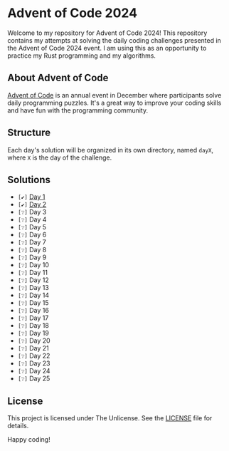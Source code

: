 # Advent of Code 2024

Welcome to my repository for Advent of Code 2024! This repository contains my attempts at solving the daily coding challenges presented in the Advent of Code 2024 event. I am using this as an opportunity to practice my Rust programming and my algorithms.

## About Advent of Code

[Advent of Code](https://adventofcode.com/) is an annual event in December where participants solve daily programming puzzles. It's a great way to improve your coding skills and have fun with the programming community.

## Structure

Each day's solution will be organized in its own directory, named `dayX`, where `X` is the day of the challenge.

## Solutions

- `[✔]` [Day 1](day1/src/main.rs)
- `[✔]` [Day 2](day2/src/main.rs)
- `[❔]` Day 3
- `[❔]` Day 4
- `[❔]` Day 5
- `[❔]` Day 6
- `[❔]` Day 7
- `[❔]` Day 8
- `[❔]` Day 9
- `[❔]` Day 10
- `[❔]` Day 11
- `[❔]` Day 12
- `[❔]` Day 13
- `[❔]` Day 14
- `[❔]` Day 15
- `[❔]` Day 16
- `[❔]` Day 17
- `[❔]` Day 18
- `[❔]` Day 19
- `[❔]` Day 20
- `[❔]` Day 21
- `[❔]` Day 22
- `[❔]` Day 23
- `[❔]` Day 24
- `[❔]` Day 25

## License

This project is licensed under The Unlicense. See the [LICENSE](LICENSE) file for details.

Happy coding!